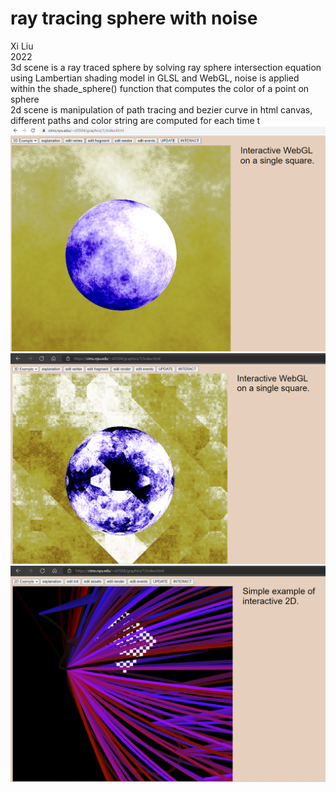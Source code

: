 # ray tracing sphere with noise
Xi Liu</br>
2022</br>
3d scene is a ray traced sphere by solving ray sphere intersection equation using Lambertian shading model in GLSL and WebGL, noise is applied within the shade_sphere() function that computes the color of a point on sphere</br>
2d scene is manipulation of path tracing and bezier curve in html canvas, different paths and color string are computed for each time t</br> 
![3d](imgs/0.png)
![3d version 2](imgs/3d.2.png)
![2d](imgs/2d.png)
